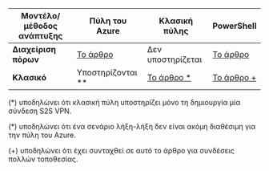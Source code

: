 |**Μοντέλο/μέθοδος ανάπτυξης**| **Πύλη του Azure** | **Κλασική πύλης** | **PowerShell**|
|---|---|---|---|
|**Διαχείριση πόρων** | [Το άρθρο](vpn-gateway-howto-site-to-site-resource-manager-portal.md)|Δεν υποστηρίζεται |[Το άρθρο](..articles/vpn-gateway/vpn-gateway-create-site-to-site-rm-powershell.md) |
|**Κλασικό** |Υποστηρίζονται **| [Το άρθρο *](../articles/vpn-gateway/vpn-gateway-site-to-site-create.md)|[Το άρθρο +](..articles/vpn-gateway/vpn-gateway-multi-site.md) |


(*) υποδηλώνει ότι κλασική πύλη υποστηρίζει μόνο τη δημιουργία μία σύνδεση S2S VPN.

(*) υποδηλώνει ότι ένα σενάριο λήξη-λήξη δεν είναι ακόμη διαθέσιμη για την πύλη του Azure.

(+) υποδηλώνει ότι έχει συνταχθεί σε αυτό το άρθρο για συνδέσεις πολλών τοποθεσίας.



